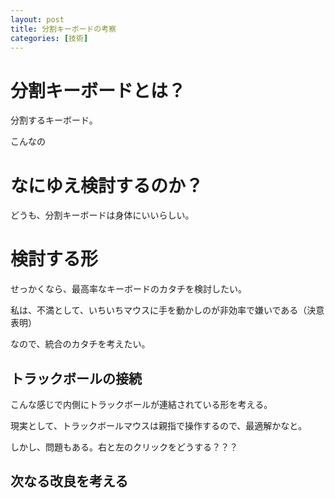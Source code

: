 ```yaml
---
layout: post
title: 分割キーボードの考察
categories: [技術]
---
```


# 分割キーボードとは？

分割するキーボード。



こんなの

# なにゆえ検討するのか？

どうも、分割キーボードは身体にいいらしい。

# 検討する形

せっかくなら、最高率なキーボードのカタチを検討したい。

私は、不満として、いちいちマウスに手を動かしのが非効率で嫌いである（決意表明）

なので、統合のカタチを考えたい。

## トラックボールの接続


こんな感じで内側にトラックボールが連結されている形を考える。

現実として、トラックボールマウスは親指で操作するので、最適解かなと。

しかし、問題もある。右と左のクリックをどうする？？？

## 次なる改良を考える